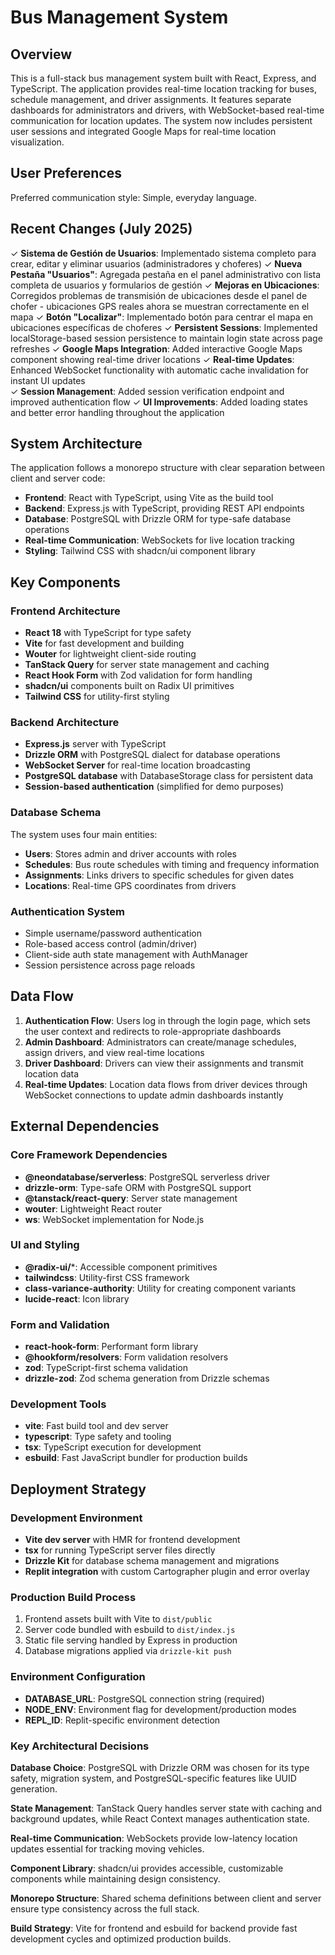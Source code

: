 # Bus Management System

## Overview

This is a full-stack bus management system built with React, Express, and TypeScript. The application provides real-time location tracking for buses, schedule management, and driver assignments. It features separate dashboards for administrators and drivers, with WebSocket-based real-time communication for location updates. The system now includes persistent user sessions and integrated Google Maps for real-time location visualization.

## User Preferences

Preferred communication style: Simple, everyday language.

## Recent Changes (July 2025)

✓ **Sistema de Gestión de Usuarios**: Implementado sistema completo para crear, editar y eliminar usuarios (administradores y choferes)
✓ **Nueva Pestaña "Usuarios"**: Agregada pestaña en el panel administrativo con lista completa de usuarios y formularios de gestión
✓ **Mejoras en Ubicaciones**: Corregidos problemas de transmisión de ubicaciones desde el panel de chofer - ubicaciones GPS reales ahora se muestran correctamente en el mapa
✓ **Botón "Localizar"**: Implementado botón para centrar el mapa en ubicaciones específicas de choferes
✓ **Persistent Sessions**: Implemented localStorage-based session persistence to maintain login state across page refreshes
✓ **Google Maps Integration**: Added interactive Google Maps component showing real-time driver locations
✓ **Real-time Updates**: Enhanced WebSocket functionality with automatic cache invalidation for instant UI updates  
✓ **Session Management**: Added session verification endpoint and improved authentication flow
✓ **UI Improvements**: Added loading states and better error handling throughout the application

## System Architecture

The application follows a monorepo structure with clear separation between client and server code:

- **Frontend**: React with TypeScript, using Vite as the build tool
- **Backend**: Express.js with TypeScript, providing REST API endpoints
- **Database**: PostgreSQL with Drizzle ORM for type-safe database operations
- **Real-time Communication**: WebSockets for live location tracking
- **Styling**: Tailwind CSS with shadcn/ui component library

## Key Components

### Frontend Architecture
- **React 18** with TypeScript for type safety
- **Vite** for fast development and building
- **Wouter** for lightweight client-side routing
- **TanStack Query** for server state management and caching
- **React Hook Form** with Zod validation for form handling
- **shadcn/ui** components built on Radix UI primitives
- **Tailwind CSS** for utility-first styling

### Backend Architecture
- **Express.js** server with TypeScript
- **Drizzle ORM** with PostgreSQL dialect for database operations
- **WebSocket Server** for real-time location broadcasting
- **PostgreSQL database** with DatabaseStorage class for persistent data
- **Session-based authentication** (simplified for demo purposes)

### Database Schema
The system uses four main entities:
- **Users**: Stores admin and driver accounts with roles
- **Schedules**: Bus route schedules with timing and frequency information
- **Assignments**: Links drivers to specific schedules for given dates
- **Locations**: Real-time GPS coordinates from drivers

### Authentication System
- Simple username/password authentication
- Role-based access control (admin/driver)
- Client-side auth state management with AuthManager
- Session persistence across page reloads

## Data Flow

1. **Authentication Flow**: Users log in through the login page, which sets the user context and redirects to role-appropriate dashboards
2. **Admin Dashboard**: Administrators can create/manage schedules, assign drivers, and view real-time locations
3. **Driver Dashboard**: Drivers can view their assignments and transmit location data
4. **Real-time Updates**: Location data flows from driver devices through WebSocket connections to update admin dashboards instantly

## External Dependencies

### Core Framework Dependencies
- **@neondatabase/serverless**: PostgreSQL serverless driver
- **drizzle-orm**: Type-safe ORM with PostgreSQL support
- **@tanstack/react-query**: Server state management
- **wouter**: Lightweight React router
- **ws**: WebSocket implementation for Node.js

### UI and Styling
- **@radix-ui/***: Accessible component primitives
- **tailwindcss**: Utility-first CSS framework
- **class-variance-authority**: Utility for creating component variants
- **lucide-react**: Icon library

### Form and Validation
- **react-hook-form**: Performant form library
- **@hookform/resolvers**: Form validation resolvers
- **zod**: TypeScript-first schema validation
- **drizzle-zod**: Zod schema generation from Drizzle schemas

### Development Tools
- **vite**: Fast build tool and dev server
- **typescript**: Type safety and tooling
- **tsx**: TypeScript execution for development
- **esbuild**: Fast JavaScript bundler for production builds

## Deployment Strategy

### Development Environment
- **Vite dev server** with HMR for frontend development
- **tsx** for running TypeScript server files directly
- **Drizzle Kit** for database schema management and migrations
- **Replit integration** with custom Cartographer plugin and error overlay

### Production Build Process
1. Frontend assets built with Vite to `dist/public`
2. Server code bundled with esbuild to `dist/index.js`
3. Static file serving handled by Express in production
4. Database migrations applied via `drizzle-kit push`

### Environment Configuration
- **DATABASE_URL**: PostgreSQL connection string (required)
- **NODE_ENV**: Environment flag for development/production modes
- **REPL_ID**: Replit-specific environment detection

### Key Architectural Decisions

**Database Choice**: PostgreSQL with Drizzle ORM was chosen for its type safety, migration system, and PostgreSQL-specific features like UUID generation.

**State Management**: TanStack Query handles server state with caching and background updates, while React Context manages authentication state.

**Real-time Communication**: WebSockets provide low-latency location updates essential for tracking moving vehicles.

**Component Library**: shadcn/ui provides accessible, customizable components while maintaining design consistency.

**Monorepo Structure**: Shared schema definitions between client and server ensure type consistency across the full stack.

**Build Strategy**: Vite for frontend and esbuild for backend provide fast development cycles and optimized production builds.